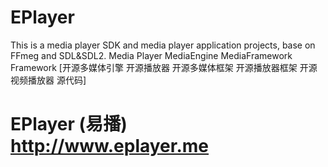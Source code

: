 # EPlayer
This is a media player SDK and media player application projects,  base on FFmeg and SDL&amp;SDL2. Media Player MediaEngine MediaFramework Framework [开源多媒体引擎 开源播放器 开源多媒体框架 开源播放器框架 开源视频播放器  源代码]

# EPlayer (易播)  http://www.eplayer.me
